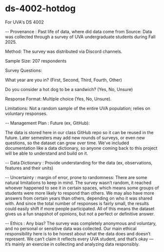 # ds-4002-hotdog
For UVA's DS 4002

-- Provenance : Past life of data, where did data come from
Source: Data was collected through a survey of UVA undergraduate students during Fall 2025.

Method: The survey was distributed via Discord channels.

Sample Size: 207 respondents

Survey Questions:

What year are you in? (First, Second, Third, Fourth, Other)

Do you consider a hot dog to be a sandwich? (Yes, No, Unsure)

Response Format: Multiple choice (Yes, No, Unsure).

Limitations: Not a random sample of the entire UVA population; relies on voluntary responses.

-- Management Plan : Future (ex, GitHub):

The data is stored here in our class GitHub repo so it can be reused in the future. Later semesters may add new rounds of surveys, or even new questions, so the dataset can grow over time. We’ve included documentation like a data dictionary, so anyone coming back to this project will be able to understand and build on it. 

-- Data Dictionary : Provide understanding for the data (ex, observations, features and their units)

-- Uncertainty : margin of error, prone to randomness:
There are some natural limitations to keep in mind. The survey wasn’t random, it reached whoever happened to see it in certain spaces, which means some groups of students were more likely to respond than others. We may also have more answers from certain years than others, depending on who it was shared with. And since the total number of responses is fairly small, the results could easily shift if more people participated. All of this means the dataset gives us a fun snapshot of opinions, but not a perfect or definitive answer.

-- Ethics : Any bias? 
The survey was completely anonymous and voluntary, and no personal or sensitive data was collected. Our main ethical responsibility here is to be honest about what the data does and doesn’t represent. We can’t claim it reflects every UVA student, and that’s okay — it’s mainly an exercise in collecting and analyzing data responsibly.
